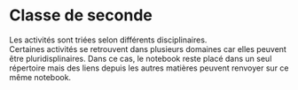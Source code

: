 # Classe de seconde

Les activités sont triées selon différents disciplinaires.  
Certaines activités se retrouvent dans plusieurs domaines car elles peuvent être pluridisplinaires.
Dans ce cas, le notebook reste placé dans un seul répertoire mais des liens depuis les autres matières peuvent renvoyer sur ce même notebook. 